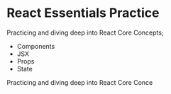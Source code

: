 # React Essentials Practice

Practicing and diving deep into React Core Concepts; 
- Components
- JSX
- Props
- State

Practicing and diving deep into React Core Conce
